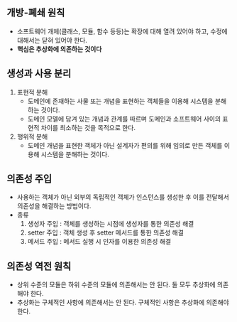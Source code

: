 ## 개방-폐쇄 원칙
- 소프트웨어 개체(클래스, 모듈, 함수 등등)는 확장에 대해 열려 있어야 하고, 수정에 대해서는 닫혀 있어야 한다.
- **핵심은 추상화에 의존하는 것이다**

## 생성과 사용 분리
1. 표현적 분해
   - 도메인에 존재하는 사물 또는 개념을 표현하는 객체들을 이용해 시스템을 분해하는 것이다.
   - 도메인 모델에 담겨 있는 개념과 관계를 따르며 도메인과 소프트웨어 사이의 표현적 차이를 최소하는 것을 목적으로 한다.
2. 행위적 분해
   - 도메인 개념을 표현한 객체가 아닌 설계자가 편의를 위해 임의로 만든 객체를 이용해 시스템을 분해하는 것이다.

## 의존성 주입
- 사용하는 객체가 아닌 외부의 독립적인 객체가 인스턴스를 생성한 후 이를 전달해서 의존성을 해결하는 방법이다.
- 종류
  1. 생성자 주입 : 객체를 생성하는 시점에 생성자를 통한 의존성 해결
  2. setter 주입 : 객체 생성 후 setter 메서드를 통한 의존성 해결
  3. 메서드 주입 : 메서드 실행 시 인자를 이용한 의존성 해결

##  의존성 역전 원칙
- 상위 수준의 모듈은 하위 수준의 모듈에 의존해서는 안 된다. 둘 모두 추상화에 의존해야 한다.
- 추상화는 구체적인 사항에 의존해서는 안 된다. 구체적인 사항은 추상화에 의존해야 한다.
